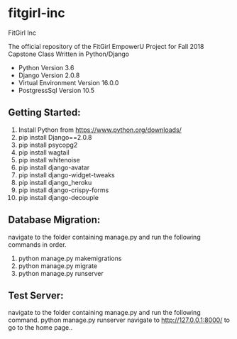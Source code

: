 # fitgirl-inc
FitGirl Inc

The official repository of the FitGirl EmpowerU Project for Fall 2018 Capstone Class
Written in Python/Django
* Python Version 3.6
* Django Version 2.0.8
* Virtual Environment Version 16.0.0
* PostgressSql Version 10.5
## Getting Started:
1. Install Python from https://www.python.org/downloads/
2. pip install Django==2.0.8
3. pip install psycopg2
4. pip install wagtail
5. pip install whitenoise
6. pip install django-avatar
7.  pip install django-widget-tweaks
8. pip install django_heroku
9. pip install django-crispy-forms
10. pip install django-decouple
## Database Migration:
navigate to the folder containing manage.py and run the following commands in order.
1. python manage.py makemigrations
2. python manage.py migrate
3. python manage.py runserver
## Test Server:
navigate to the folder containing manage.py and run the following command.
python manage.py runserver
navigate to http://127.0.0.1:8000/ to go to the home page..
